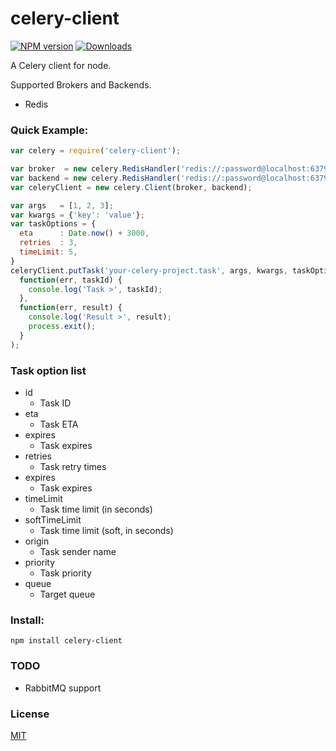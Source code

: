 # celery-client

[![NPM version][npm-image]][npm-url] [![Downloads][downloads-image]][npm-url]

A Celery client for node.

Supported Brokers and Backends.
- Redis

### Quick Example:
```javascript
var celery = require('celery-client');

var broker  = new celery.RedisHandler('redis://:password@localhost:6379/0');
var backend = new celery.RedisHandler('redis://:password@localhost:6379/1');
var celeryClient = new celery.Client(broker, backend);

var args   = [1, 2, 3];
var kwargs = {'key': 'value'};
var taskOptions = {
  eta      : Date.now() + 3000,
  retries  : 3,
  timeLimit: 5,
}
celeryClient.putTask('your-celery-project.task', args, kwargs, taskOptions,
  function(err, taskId) {
    console.log('Task >', taskId);
  },
  function(err, result) {
    console.log('Result >', result);
    process.exit();
  }
);
```

### Task option list
- id
  - Task ID
- eta
  - Task ETA
- expires
  - Task expires
- retries
  - Task retry times
- expires
  - Task expires
- timeLimit
  - Task time limit (in seconds)
- softTimeLimit
  - Task time limit (soft, in seconds)
- origin
  - Task sender name
- priority
  - Task priority
- queue
  - Target queue

### Install:
```shell
npm install celery-client
```

### TODO

- RabbitMQ support

### License
[MIT](LICENSE)

[downloads-image]: http://img.shields.io/npm/dm/celery-client.svg

[npm-url]: https://npmjs.org/package/celery-client
[npm-image]: http://img.shields.io/npm/v/celery-client.svg
